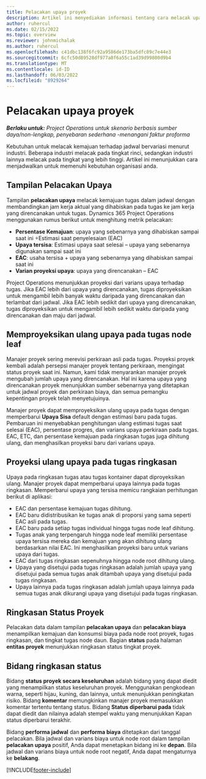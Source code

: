 ```yaml
---
title: Pelacakan upaya proyek
description: Artikel ini menyediakan informasi tentang cara melacak upaya proyek dan kemajuan pekerjaan.
author: ruhercul
ms.date: 02/15/2022
ms.topic: overview
ms.reviewer: johnmichalak
ms.author: ruhercul
ms.openlocfilehash: c41dbc138f6fc92a9586de173ba5dfc89c7e44e3
ms.sourcegitcommit: 6cfc50d89528df977a8f6a55c1ad39d99800d9b4
ms.translationtype: MT
ms.contentlocale: id-ID
ms.lasthandoff: 06/03/2022
ms.locfileid: "8929264"
---
```

# <a name="project-effort-tracking"></a>Pelacakan upaya proyek

_**Berlaku untuk:** Project Operations untuk skenario berbasis sumber daya/non-lengkap, penyebaran sederhana -menangani faktur proforma_

Kebutuhan untuk melacak kemajuan terhadap jadwal bervariasi menurut industri. Beberapa industri melacak pada tingkat rinci, sedangkan industri lainnya melacak pada tingkat yang lebih tinggi. Artikel ini menunjukkan cara menjadwalkan untuk memenuhi kebutuhan organisasi anda.

## <a name="effort-tracking-view"></a>Tampilan Pelacakan Upaya

Tampilan **pelacakan upaya** melacak kemajuan tugas dalam jadwal dengan membandingkan jam kerja aktual yang dihabiskan pada tugas ke jam kerja yang direncanakan untuk tugas. Dynamics 365 Project Operations menggunakan rumus berikut untuk menghitung metrik pelacakan:

- **Persentase Kemajuan**: upaya yang sebenarnya yang dihabiskan sampai saat ini ÷Estimasi saat penyelesaian (EAC) 
- **Upaya tersisa**: Estimasi upaya saat selesai – upaya yang sebenarnya digunakan sampai saat ini 
- **EAC**: usaha tersisa + upaya yang sebenarnya yang dihabiskan sampai saat ini 
- **Varian proyeksi upaya**: upaya yang direncanakan – EAC

Project Operations menunjukkan proyeksi dari varians upaya terhadap tugas. Jika EAC lebih dari upaya yang direncanakan, tugas diproyeksikan untuk mengambil lebih banyak waktu daripada yang direncanakan dan terlambat dari jadwal. Jika EAC lebih sedikit dari upaya yang direncanakan, tugas diproyeksikan untuk mengambil lebih sedikit waktu daripada yang direncanakan dan maju dari jadwal.

## <a name="reprojecting-effort-on-leaf-node-tasks"></a>Memproyeksikan ulang upaya pada tugas node leaf

Manajer proyek sering merevisi perkiraan asli pada tugas. Proyeksi proyek kembali adalah persepsi manajer proyek tentang perkiraan, mengingat status proyek saat ini. Namun, kami tidak menyarankan manajer proyek mengubah jumlah upaya yang direncanakan. Hal ini karena upaya yang direncanakan proyek menunjukkan sumber sebenarnya yang ditetapkan untuk jadwal proyek dan perkiraan biaya, dan semua pemangku kepentingan proyek telah menyetujuinya.

Manajer proyek dapat memproyeksikan ulang upaya pada tugas dengan memperbarui **Upaya Sisa** default dengan estimasi baru pada tugas. Pembaruan ini menyebabkan penghitungan ulang estimasi tugas saat selesai (EAC), persentase progres, dan varians upaya perkiraan pada tugas. EAC, ETC, dan persentase kemajuan pada ringkasan tugas juga dihitung ulang, dan menghasilkan proyeksi baru dari varians upaya.

## <a name="reprojection-of-effort-on-summary-tasks"></a>Proyeksi ulang upaya pada tugas ringkasan

Upaya pada ringkasan tugas atau tugas kontainer dapat diproyeksikan ulang. Manajer proyek dapat memperbarui upaya lainnya pada tugas ringkasan. Memperbarui upaya yang tersisa memicu rangkaian perhitungan berikut di aplikasi:

- EAC dan persentase kemajuan tugas dihitung.
- EAC baru didistribusikan ke tugas anak di proporsi yang sama seperti EAC asli pada tugas.
- EAC baru pada setiap tugas individual hingga tugas node leaf dihitung. 
- Tugas anak yang terpengaruh hingga node leaf memiliki persentase upaya tersisa mereka dan kemajuan yang akan dihitung ulang berdasarkan nilai EAC. Ini menghasilkan proyeksi baru untuk varians upaya dari tugas. 
- EAC dari tugas ringkasan sepenuhnya hingga node root dihitung ulang.
- Upaya yang disetujui pada tugas ringkasan adalah jumlah upaya yang disetujui pada semua tugas anak ditambah upaya yang disetujui pada tugas ringkasan.
- Upaya lainnya pada tugas ringkasan adalah jumlah upaya lainnya pada semua tugas anak dikurangi upaya yang disetujui pada tugas ringkasan.

## <a name="project-status-summary"></a>Ringkasan Status Proyek

Pelacakan data dalam tampilan **pelacakan upaya** dan **pelacakan biaya** menampilkan kemajuan dan konsumsi biaya pada node root proyek, tugas ringkasan, dan tingkat tugas node daun. Bagian **status** pada halaman **entitas proyek** menunjukkan ringkasan status tingkat proyek.

## <a name="status-summary-fields"></a>Bidang ringkasan status

Bidang **status proyek secara keseluruhan** adalah bidang yang dapat diedit yang menampilkan status keseluruhan proyek. Menggunakan pengkodean warna, seperti hijau, kuning, dan lainnya, untuk menunjukkan peningkatan risiko. Bidang **komentar** memungkinkan manajer proyek memasukkan komentar tertentu tentang status. Bidang **Status diperbarui pada** tidak dapat diedit dan nilainya adalah stempel waktu yang menunjukkan Kapan status diperbarui terakhir.

Bidang **performa jadwal** dan **performa biaya** ditetapkan dari tanggal pelacakan. Bila jadwal dan varians biaya untuk node root dalam tampilan **pelacakan upaya** positif, Anda dapat menetapkan bidang ini ke **depan**. Bila jadwal dan varians biaya untuk node root negatif, Anda dapat mengaturnya ke **belakang**.


[!INCLUDE[footer-include](../includes/footer-banner.md)]
